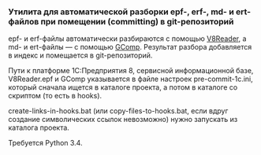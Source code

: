 ### Утилита для автоматической разборки epf-, erf-, md- и ert-файлов при помещении (committing) в git-репозиторий

epf- и erf-файлы автоматически разбираются с помощью [V8Reader](https://github.com/xDrivenDevelopment/v8Reader), а md- 
и ert-файлы — с помощью [GComp](http://1c.alterplast.ru/gcomp/). Результат разбора добавляется в индекс и помещается в 
git-репозиторий.

Пути к платформе 1С:Предприятия 8, сервисной информационной базе, V8Reader.epf и GComp указывается в файле настроек 
pre-commit-1c.ini, который сначала ищется в каталоге проекта, а потом в каталоге со скриптом (то есть в hooks).

create-links-in-hooks.bat (или copy-files-to-hooks.bat, если вдруг создание символических ссылок невозможно) нужно 
запускать из каталога проекта.

Требуется Python 3.4.